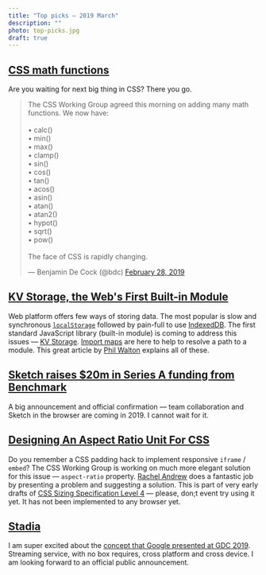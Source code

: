 ```yaml
---
title: "Top picks — 2019 March"
description: ""
photo: top-picks.jpg
draft: true
---
```


## [CSS math functions](https://twitter.com/bdc/status/1100921258839953408)

Are you waiting for next big thing in CSS? There you go.

<blockquote class="twitter-tweet"><p lang="en" dir="ltr">The CSS Working Group agreed this morning on adding many math functions. We now have:<br><br>• calc()<br>• min()<br>• max()<br>• clamp()<br>• sin()<br>• cos()<br>• tan()<br>• acos()<br>• asin()<br>• atan()<br>• atan2()<br>• hypot()<br>• sqrt()<br>• pow()<br><br>The face of CSS is rapidly changing.</p>&mdash; Benjamin De Cock (@bdc) <a href="https://twitter.com/bdc/status/1100921258839953408?ref_src=twsrc%5Etfw">February 28, 2019</a></blockquote> <script async src="https://platform.twitter.com/widgets.js" charset="utf-8"></script>

## [KV Storage, the Web's First Built-in Module](https://developers.google.com/web/updates/2019/03/kv-storage)

Web platform offers few ways of storing data. The most popular is slow and synchronous [`localStorage`](https://developer.mozilla.org/en-US/docs/Web/API/Window/localStorage) followed by pain-full to use [IndexedDB](https://developer.mozilla.org/en-US/docs/Web/API/IndexedDB_API). The first standard JavaScript library (built-in module) is coming to address this issues — [KV Storage](https://wicg.github.io/kv-storage/). [Import maps](https://github.com/WICG/import-maps) are here to help to resolve a path to a module. This great article by [Phil Walton](https://twitter.com/philwalton) explains all of these.

## [Sketch raises \$20m in Series A funding from Benchmark](https://blog.sketchapp.com/sketch-raises-20m-in-series-a-funding-from-benchmark-ea298764d7d1)

A big announcement and official confirmation — team collaboration and Sketch in the browser are coming in 2019. I cannot wait for it.

## [Designing An Aspect Ratio Unit For CSS](https://www.smashingmagazine.com/2019/03/aspect-ratio-unit-css/)

Do you remember a CSS padding hack to implement responsive `iframe` / `embed`? The CSS Working Group is working on much more elegant solution for this issue — `aspect-ratio` property. [Rachel Andrew](https://twitter.com/rachelandrew) does a fantastic job by presenting a problem and suggesting a solution. This is part of very early drafts of [CSS Sizing Specification Level 4](https://drafts.csswg.org/css-sizing-4/#ratios) — please, don;t event try using it yet. It has not been implemented to any browser yet.

## [Stadia](https://store.google.com/magazine/stadia)

I am super excited about the [concept that Google presented at GDC 2019](https://youtu.be/W7hc4R8JAJY). Streaming service, with no box requires, cross platform and cross device. I am looking forward to an official public announcement.

